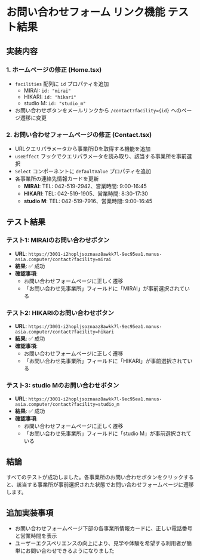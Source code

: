 # お問い合わせフォーム リンク機能 テスト結果

## 実装内容

### 1. ホームページの修正 (Home.tsx)
- `facilities` 配列に `id` プロパティを追加
  - MIRAI: `id: "mirai"`
  - HIKARI: `id: "hikari"`
  - studio M: `id: "studio_m"`
- お問い合わせボタンをメールリンクから `/contact?facility={id}` へのページ遷移に変更

### 2. お問い合わせフォームページの修正 (Contact.tsx)
- URLクエリパラメータから事業所IDを取得する機能を追加
- `useEffect` フックでクエリパラメータを読み取り、該当する事業所を事前選択
- `Select` コンポーネントに `defaultValue` プロパティを追加
- 各事業所の連絡先情報カードを更新
  - **MIRAI**: TEL: 042-519-2942、営業時間: 9:00-16:45
  - **HIKARI**: TEL: 042-519-1905、営業時間: 8:30-17:30
  - **studio M**: TEL: 042-519-7916、営業時間: 9:00-16:45

## テスト結果

### テスト1: MIRAIのお問い合わせボタン
- **URL**: `https://3001-i2hopljsoznaaz8awkk7l-9ec95ea1.manus-asia.computer/contact?facility=mirai`
- **結果**: ✅ 成功
- **確認事項**: 
  - お問い合わせフォームページに正しく遷移
  - 「お問い合わせ先事業所」フィールドに「MIRAI」が事前選択されている

### テスト2: HIKARIのお問い合わせボタン
- **URL**: `https://3001-i2hopljsoznaaz8awkk7l-9ec95ea1.manus-asia.computer/contact?facility=hikari`
- **結果**: ✅ 成功
- **確認事項**: 
  - お問い合わせフォームページに正しく遷移
  - 「お問い合わせ先事業所」フィールドに「HIKARI」が事前選択されている

### テスト3: studio Mのお問い合わせボタン
- **URL**: `https://3001-i2hopljsoznaaz8awkk7l-9ec95ea1.manus-asia.computer/contact?facility=studio_m`
- **結果**: ✅ 成功
- **確認事項**: 
  - お問い合わせフォームページに正しく遷移
  - 「お問い合わせ先事業所」フィールドに「studio M」が事前選択されている

## 結論

すべてのテストが成功しました。各事業所のお問い合わせボタンをクリックすると、該当する事業所が事前選択された状態でお問い合わせフォームページに遷移します。

## 追加実装事項

- お問い合わせフォームページ下部の各事業所情報カードに、正しい電話番号と営業時間を表示
- ユーザーエクスペリエンスの向上により、見学や体験を希望する利用者が簡単にお問い合わせできるようになりました


